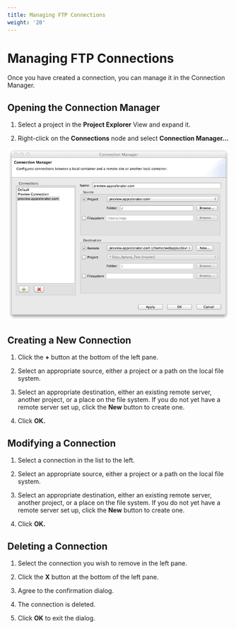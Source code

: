 ```yaml
---
title: Managing FTP Connections
weight: '20'
---
```


# Managing FTP Connections

Once you have created a connection, you can manage it in the Connection Manager.

## Opening the Connection Manager

1. Select a project in the **Project Explorer** View and expand it.

2. Right-click on the **Connections** node and select **Connection Manager...**

![Connection_Manager](./Connection_Manager.png)

## Creating a New Connection

1. Click the **+** button at the bottom of the left pane.

2. Select an appropriate source, either a project or a path on the local file system.

3. Select an appropriate destination, either an existing remote server, another project, or a place on the file system. If you do not yet have a remote server set up, click the **New** button to create one.

4. Click **OK.**

## Modifying a Connection

1. Select a connection in the list to the left.

2. Select an appropriate source, either a project or a path on the local file system.

3. Select an appropriate destination, either an existing remote server, another project, or a place on the file system. If you do not yet have a remote server set up, click the **New** button to create one.

4. Click **OK.**

## Deleting a Connection

1. Select the connection you wish to remove in the left pane.

2. Click the **X** button at the bottom of the left pane.

3. Agree to the confirmation dialog.

4. The connection is deleted.

5. Click **OK** to exit the dialog.
